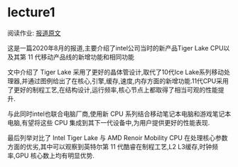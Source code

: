 
# lecture1

阅读作业: [报道原文](https://wccftech.com/intel-shows-next-gen-tiger-lake-cpu-die-details-whats-new-over-ice-lake/amp/)

这是一篇2020年8月的报道,主要介绍了intel公司当时的新产品Tiger Lake CPU以及其第 11 代移动产品线的新增功能和相同功能

文中介绍了 Tiger Lake 采用了更好的晶体管设计,取代了10代Ice Lake系列移动处理器,并通过图例给出了在核心,引擎,缓存,速度,内存方面的新增功能.11代CPU采用了更好的制程工艺,在结构设计,运行频率,核心节点上都取得了相当可观的性能提升.

与此同时intel也联合电脑厂商,使用新 CPU 系列结合移动笔记本电脑和游戏笔记本电脑,有望将这些 CPU 集成到其下一代设备中,为用户提供更好的性能表现.

最后列举对比了 Intel Tiger Lake 与 AMD Renoir Mobility CPU 在处理核心参数方面的优劣,其中可以观察到英特尔第 11 代酷睿在制程工艺,L2 L3缓存,时钟频率,GPU 核心数上均有明显优势.